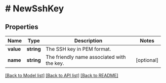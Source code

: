 # # NewSshKey

## Properties

Name | Type | Description | Notes
------------ | ------------- | ------------- | -------------
**value** | **string** | The SSH key in PEM format. |
**name** | **string** | The friendly name associated with the key. | [optional]

[[Back to Model list]](../../README.md#models) [[Back to API list]](../../README.md#endpoints) [[Back to README]](../../README.md)

